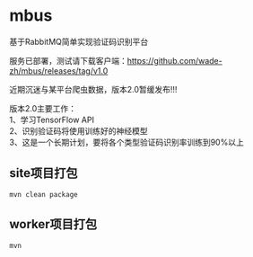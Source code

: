 # mbus
基于RabbitMQ简单实现验证码识别平台

服务已部署，测试请下载客户端：https://github.com/wade-zh/mbus/releases/tag/v1.0



近期沉迷与某平台爬虫数据，版本2.0暂缓发布!!!

版本2.0主要工作：  
1、学习TensorFlow API  
2、识别验证码将使用训练好的神经模型  
3、这是一个长期计划，要将各个类型验证码识别率训练到90%以上



## site项目打包  
    mvn clean package

## worker项目打包  
	mvn